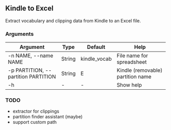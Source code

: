 ## Kindle to Excel
Extract vocabulary and clipping data from Kindle to an Excel file. 

### Arguments

| Argument         | Type    | Default      | Help  | 
| ---------------- | ------- | ------------ | ----- |
| -n NAME, --name NAME       | String  | kindle_vocab | File name for spreadsheet | 
| -p PARTITION, --partition PARTITION  | String  | E            | Kindle (removable) partition name | 
| -h               | -       | -            | Show help | 


### TODO
* extractor for clippings
* partition finder assistant (maybe)
* support custom path